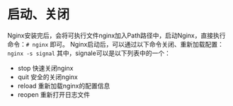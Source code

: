 # 启动、关闭
Nginx安装完后，会将可执行文件nginx加入Path路径中，启动Nginx，直接执行命令：`# nginx` 即可。
Nginx启动后，可以通过以下命令关闭、重新加载配置：
`nginx -s signal`
其中，signale可以是以下列表中的一个：
+ stop 快速关闭nginx
+ quit 安全的关闭nginx
+ reload 重新加载nginx的配置信息
+ reopen 重新打开日志文件